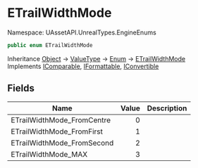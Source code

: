 # ETrailWidthMode

Namespace: UAssetAPI.UnrealTypes.EngineEnums

```csharp
public enum ETrailWidthMode
```

Inheritance [Object](https://docs.microsoft.com/en-us/dotnet/api/system.object) → [ValueType](https://docs.microsoft.com/en-us/dotnet/api/system.valuetype) → [Enum](https://docs.microsoft.com/en-us/dotnet/api/system.enum) → [ETrailWidthMode](./uassetapi.unrealtypes.engineenums.etrailwidthmode.md)<br>
Implements [IComparable](https://docs.microsoft.com/en-us/dotnet/api/system.icomparable), [IFormattable](https://docs.microsoft.com/en-us/dotnet/api/system.iformattable), [IConvertible](https://docs.microsoft.com/en-us/dotnet/api/system.iconvertible)

## Fields

| Name | Value | Description |
| --- | --: | --- |
| ETrailWidthMode_FromCentre | 0 |  |
| ETrailWidthMode_FromFirst | 1 |  |
| ETrailWidthMode_FromSecond | 2 |  |
| ETrailWidthMode_MAX | 3 |  |
